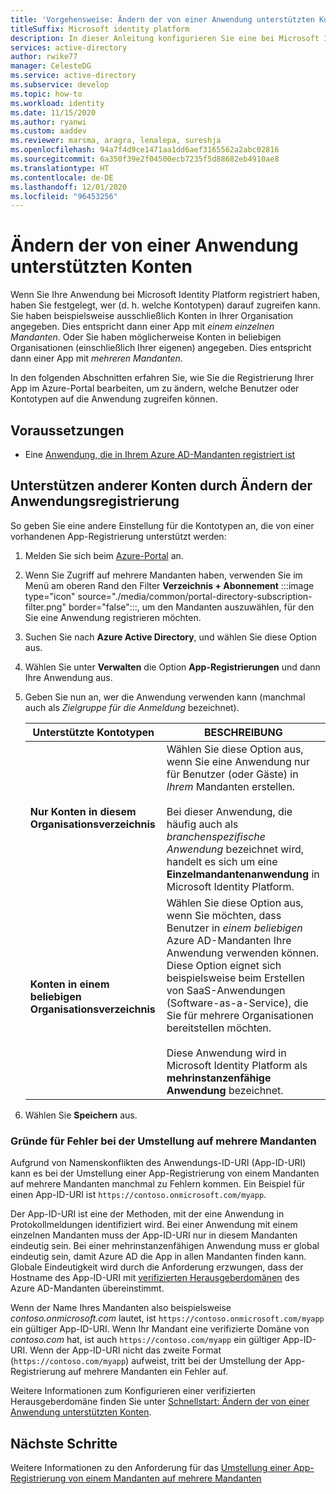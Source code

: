 ```yaml
---
title: 'Vorgehensweise: Ändern der von einer Anwendung unterstützten Kontotypen | Azure'
titleSuffix: Microsoft identity platform
description: In dieser Anleitung konfigurieren Sie eine bei Microsoft Identity Platform registrierte Anwendung, um zu ändern, welche Benutzer oder Konten auf die Anwendung zugreifen können.
services: active-directory
author: rwike77
manager: CelesteDG
ms.service: active-directory
ms.subservice: develop
ms.topic: how-to
ms.workload: identity
ms.date: 11/15/2020
ms.author: ryanwi
ms.custom: aaddev
ms.reviewer: marsma, aragra, lenalepa, sureshja
ms.openlocfilehash: 94a7f4d9ce1471aa1dd6aef3165562a2abc02816
ms.sourcegitcommit: 6a350f39e2f04500ecb7235f5d88682eb4910ae8
ms.translationtype: HT
ms.contentlocale: de-DE
ms.lasthandoff: 12/01/2020
ms.locfileid: "96453256"
---
```

# <a name="how-to-modify-the-accounts-supported-by-an-application"></a>Ändern der von einer Anwendung unterstützten Konten

Wenn Sie Ihre Anwendung bei Microsoft Identity Platform registriert haben, haben Sie festgelegt, wer (d. h. welche Kontotypen) darauf zugreifen kann. Sie haben beispielsweise ausschließlich Konten in Ihrer Organisation angegeben. Dies entspricht dann einer App mit *einem einzelnen Mandanten*. Oder Sie haben möglicherweise Konten in beliebigen Organisationen (einschließlich Ihrer eigenen) angegeben. Dies entspricht dann einer App mit *mehreren Mandanten*.

In den folgenden Abschnitten erfahren Sie, wie Sie die Registrierung Ihrer App im Azure-Portal bearbeiten, um zu ändern, welche Benutzer oder Kontotypen auf die Anwendung zugreifen können.

## <a name="prerequisites"></a>Voraussetzungen

* Eine [Anwendung, die in Ihrem Azure AD-Mandanten registriert ist](quickstart-register-app.md)

## <a name="change-the-application-registration-to-support-different-accounts"></a>Unterstützen anderer Konten durch Ändern der Anwendungsregistrierung

So geben Sie eine andere Einstellung für die Kontotypen an, die von einer vorhandenen App-Registrierung unterstützt werden:

1. Melden Sie sich beim [Azure-Portal](https://portal.azure.com) an.
1. Wenn Sie Zugriff auf mehrere Mandanten haben, verwenden Sie im Menü am oberen Rand den Filter **Verzeichnis + Abonnement** :::image type="icon" source="./media/common/portal-directory-subscription-filter.png" border="false":::, um den Mandanten auszuwählen, für den Sie eine Anwendung registrieren möchten.
1. Suchen Sie nach **Azure Active Directory**, und wählen Sie diese Option aus.
1. Wählen Sie unter **Verwalten** die Option **App-Registrierungen** und dann Ihre Anwendung aus.
1. Geben Sie nun an, wer die Anwendung verwenden kann (manchmal auch als *Zielgruppe für die Anmeldung* bezeichnet).

    | Unterstützte Kontotypen | BESCHREIBUNG |
    |-------------------------|-------------|
    | **Nur Konten in diesem Organisationsverzeichnis** | Wählen Sie diese Option aus, wenn Sie eine Anwendung nur für Benutzer (oder Gäste) in *Ihrem* Mandanten erstellen.<br><br>Bei dieser Anwendung, die häufig auch als *branchenspezifische Anwendung* bezeichnet wird, handelt es sich um eine **Einzelmandantenanwendung** in Microsoft Identity Platform. |
    | **Konten in einem beliebigen Organisationsverzeichnis** | Wählen Sie diese Option aus, wenn Sie möchten, dass Benutzer in *einem beliebigen* Azure AD-Mandanten Ihre Anwendung verwenden können. Diese Option eignet sich beispielsweise beim Erstellen von SaaS-Anwendungen (Software-as-a-Service), die Sie für mehrere Organisationen bereitstellen möchten.<br><br>Diese Anwendung wird in Microsoft Identity Platform als **mehrinstanzenfähige Anwendung** bezeichnet. |
1. Wählen Sie **Speichern** aus.

### <a name="why-changing-to-multi-tenant-can-fail"></a>Gründe für Fehler bei der Umstellung auf mehrere Mandanten

Aufgrund von Namenskonflikten des Anwendungs-ID-URI (App-ID-URI) kann es bei der Umstellung einer App-Registrierung von einem Mandanten auf mehrere Mandanten manchmal zu Fehlern kommen. Ein Beispiel für einen App-ID-URI ist `https://contoso.onmicrosoft.com/myapp`.

Der App-ID-URI ist eine der Methoden, mit der eine Anwendung in Protokollmeldungen identifiziert wird. Bei einer Anwendung mit einem einzelnen Mandanten muss der App-ID-URI nur in diesem Mandanten eindeutig sein. Bei einer mehrinstanzenfähigen Anwendung muss er global eindeutig sein, damit Azure AD die App in allen Mandanten finden kann. Globale Eindeutigkeit wird durch die Anforderung erzwungen, dass der Hostname des App-ID-URI mit [verifizierten Herausgeberdomänen](howto-configure-publisher-domain.md) des Azure AD-Mandanten übereinstimmt.

Wenn der Name Ihres Mandanten also beispielsweise *contoso.onmicrosoft.com* lautet, ist `https://contoso.onmicrosoft.com/myapp` ein gültiger App-ID-URI. Wenn Ihr Mandant eine verifizierte Domäne von *contoso.com* hat, ist auch `https://contoso.com/myapp` ein gültiger App-ID-URI. Wenn der App-ID-URI nicht das zweite Format (`https://contoso.com/myapp`) aufweist, tritt bei der Umstellung der App-Registrierung auf mehrere Mandanten ein Fehler auf.

Weitere Informationen zum Konfigurieren einer verifizierten Herausgeberdomäne finden Sie unter [Schnellstart: Ändern der von einer Anwendung unterstützten Konten](howto-configure-publisher-domain.md).

## <a name="next-steps"></a>Nächste Schritte

Weitere Informationen zu den Anforderung für das [Umstellung einer App-Registrierung von einem Mandanten auf mehrere Mandanten](howto-convert-app-to-be-multi-tenant.md)
